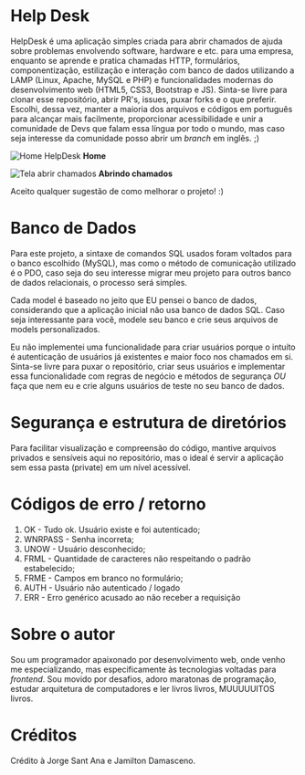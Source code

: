 # Help Desk

HelpDesk é uma aplicação simples criada para abrir chamados de ajuda sobre problemas envolvendo software, hardware e etc. para uma empresa, enquanto se aprende e pratica chamadas HTTP, formulários, componentização, estilização e interação com banco de dados utilizando a LAMP (Linux, Apache, MySQL e PHP) e funcionalidades modernas do desenvolvimento web (HTML5, CSS3, Bootstrap e JS). Sinta-se livre para clonar esse repositório, abrir PR's, issues, puxar forks e o que preferir.
Escolhi, dessa vez, manter a maioria dos arquivos e códigos em português para alcançar mais facilmente, proporcionar acessibilidade e unir a comunidade de Devs que falam essa língua por todo o mundo, mas caso seja interesse da comunidade posso abrir um *branch* em inglês. ;)


![Home HelpDesk](https://user-images.githubusercontent.com/67481026/127752984-cbc55dcf-83ee-4499-979a-9af2df521f4d.png)
**Home**

![Tela abrir chamados](https://user-images.githubusercontent.com/67481026/127753002-77d14667-9c42-4301-84d0-05ea121ababf.png)
**Abrindo chamados**

Aceito qualquer sugestão de como melhorar o projeto! :)

# Banco de Dados
Para este projeto, a sintaxe de comandos SQL usados foram voltados para o banco escolhido (MySQL), mas como o método de comunicação utilizado é o PDO, caso seja do seu interesse migrar meu projeto para outros banco de dados relacionais, o processo será simples.

Cada model é baseado no jeito que EU pensei o banco de dados, considerando que a aplicação inicial não usa banco de dados SQL. Caso seja interessante para você, modele seu banco e crie seus arquivos de models personalizados.

Eu não implementei uma funcionalidade para criar usuários porque o intuíto é autenticação
de usuários já existentes e maior foco nos chamados em si. Sinta-se livre para puxar o repositório, criar seus usuários e implementar essa funcionalidade com regras de negócio e métodos de segurança *OU* faça que nem eu e crie alguns usuários de teste no seu banco de dados.

# Segurança e estrutura de diretórios
Para facilitar visualização e compreensão do código, mantive arquivos privados e sensíveis aqui no repositório, mas o ideal é servir a aplicação sem essa pasta (private) em um nível acessível.

# Códigos de erro / retorno

1. OK - Tudo ok. Usuário existe e foi autenticado;
2. WNRPASS - Senha incorreta;
3. UNOW - Usuário desconhecido;
4. FRML - Quantidade de caracteres não respeitando o padrão estabelecido;
5. FRME - Campos em branco no formulário;
6. AUTH - Usuário não autenticado / logado
7. ERR - Erro genérico acusado ao não receber a requisição

# Sobre o autor
Sou um programador apaixonado por desenvolvimento web, onde venho me especializando, mas  especificamente às tecnologias voltadas para *frontend*. Sou movido por desafios, adoro maratonas de programação, estudar arquitetura de computadores e ler livros livros, MUUUUUITOS livros.

# Créditos
Crédito à Jorge Sant Ana e Jamilton Damasceno.
